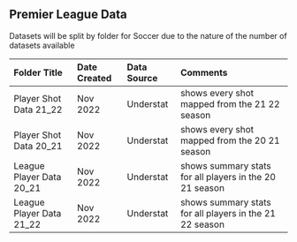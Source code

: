 ## Premier League Data

Datasets will be split by folder for Soccer due to the nature of the number of datasets available

| Folder Title             | Date Created | Data Source | Comments                                                |
|:-------------------------|:-------------|:------------|:--------------------------------------------------------|
| Player Shot Data 21_22   | Nov 2022     | Understat   | shows every shot mapped from the 21 22 season           |
| Player Shot Data 20_21   | Nov 2022     | Understat   | shows every shot mapped from the 20 21 season           |
| League Player Data 20_21 | Nov 2022     | Understat   | shows summary stats for all players in the 20 21 season |
| League Player Data 21_22 | Nov 2022     | Understat   | shows summary stats for all players in the 21 22 season |


